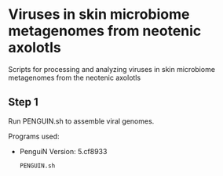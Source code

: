 # Viruses in skin microbiome metagenomes from neotenic axolotls
Scripts for processing and analyzing viruses in skin microbiome metagenomes from the neotenic axolotls

## Step 1
Run PENGUIN.sh to assemble viral genomes.

Programs used:
* PenguiN Version: 5.cf8933

    `PENGUIN.sh`
